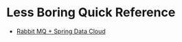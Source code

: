 # Less Boring Quick Reference

- [Rabbit MQ + Spring Data Cloud](https://github.com/VinodhThiagarajan1309/less-boring/blob/master/rabbit-mq-spring-cloud-stream/README.md)
